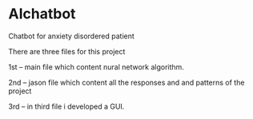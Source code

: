 # AIchatbot
Chatbot for anxiety disordered patient

There are three files for this project

1st – main file which content nural network algorithm.

2nd – jason file which content all the responses and and patterns of the project

3rd – in third file i developed a GUI.


